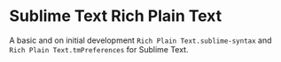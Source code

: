 # Sublime Text Rich Plain Text


A basic and on initial development `Rich Plain Text.sublime-syntax` and `Rich Plain
Text.tmPreferences` for Sublime Text.

